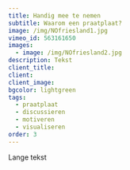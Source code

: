 ```yaml
---
title: Handig mee te nemen
subtitle: Waarom een praatplaat?
image: /img/NOfriesland1.jpg
vimeo_id: 563161650
images:
  - image: /img/NOfriesland2.jpg
description: Tekst
client_title:
client:
client_image:
bgcolor: lightgreen
tags:
  - praatplaat
  - discussieren
  - motiveren
  - visualiseren
order: 3
---
```

Lange tekst
